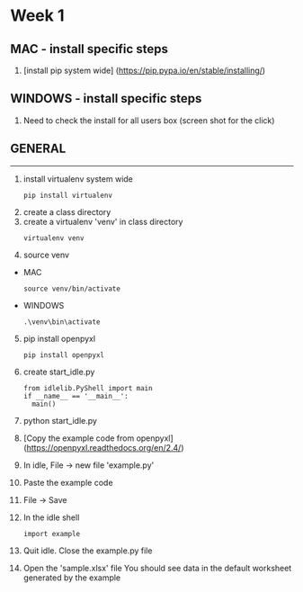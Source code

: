 # Week 1


## MAC - install specific steps
1. [install pip system wide]
(https://pip.pypa.io/en/stable/installing/)

## WINDOWS - install specific steps
1. Need to check the install for all users box
(screen shot for the click)

## GENERAL
-------
1. install virtualenv system wide
    ```
    pip install virtualenv
    ```
2. create a class directory
3. create a virtualenv 'venv' in class directory
    ```
    virtualenv venv
    ```
4. source venv
  * MAC
    ```
    source venv/bin/activate
    ```
  * WINDOWS
    ```
    .\venv\bin\activate
    ```

5. pip install openpyxl
    ```
    pip install openpyxl
    ```
    
6. create start_idle.py
    ```
    from idlelib.PyShell import main
    if __name__ == '__main__':
      main()
    ```
    
7. python start_idle.py
8. [Copy the example code from openpyxl]
(https://openpyxl.readthedocs.org/en/2.4/)
9. In idle, File -> new file 'example.py'
10. Paste the example code
11. File -> Save
12. In the idle shell
    ```
    import example
    ```
    
14. Quit idle. Close the example.py file
15. Open the 'sample.xlsx' file
You should see data in the default worksheet generated by the example

